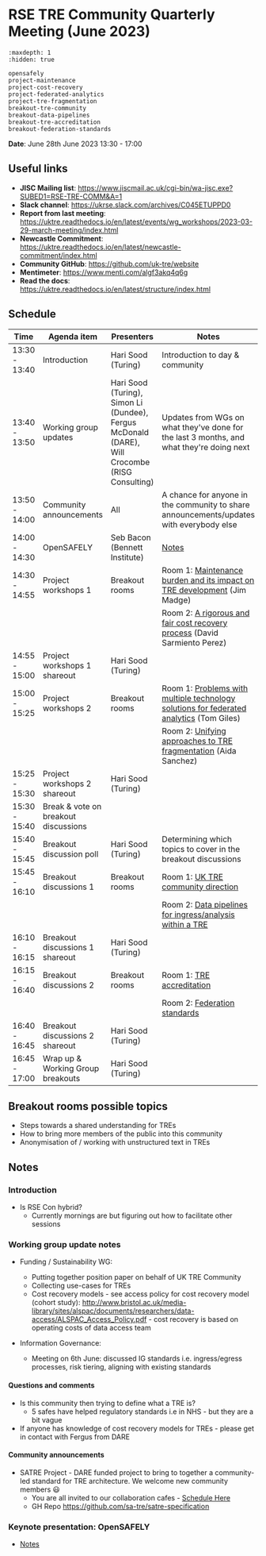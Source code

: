 # RSE TRE Community Quarterly Meeting (June 2023)

```{toctree}
:maxdepth: 1
:hidden: true

opensafely
project-maintenance
project-cost-recovery
project-federated-analytics
project-tre-fragmentation
breakout-tre-community
breakout-data-pipelines
breakout-tre-accreditation
breakout-federation-standards
```

**Date**: June 28th June 2023 13:30 - 17:00

## Useful links

- **JISC Mailing list**: https://www.jiscmail.ac.uk/cgi-bin/wa-jisc.exe?SUBED1=RSE-TRE-COMM&A=1
- **Slack channel**: https://ukrse.slack.com/archives/C045ETUPPD0
- **Report from last meeting**: https://uktre.readthedocs.io/en/latest/events/wg_workshops/2023-03-29-march-meeting/index.html
- **Newcastle Commitment**: https://uktre.readthedocs.io/en/latest/newcastle-commitment/index.html
- **Community GitHub**: https://github.com/uk-tre/website
- **Mentimeter**: https://www.menti.com/algf3akq4q6g
- **Read the docs**: https://uktre.readthedocs.io/en/latest/structure/index.html

## Schedule

| Time          | Agenda item                          | Presenters                                                                                     | Notes                                                                                                                  |
| ------------- | ------------------------------------ | ---------------------------------------------------------------------------------------------- | ---------------------------------------------------------------------------------------------------------------------- |
| 13:30 - 13:40 | Introduction                         | Hari Sood (Turing)                                                                             | Introduction to day & community                                                                                        |
| 13:40 - 13:50 | Working group updates                | Hari Sood (Turing), Simon Li (Dundee), Fergus McDonald (DARE), Will Crocombe (RISG Consulting) | Updates from WGs on what they've done for the last 3 months, and what they're doing next                               |
| 13:50 - 14:00 | Community announcements              | All                                                                                            | A chance for anyone in the community to share announcements/updates with everybody else                                |
| 14:00 - 14:30 | OpenSAFELY                           | Seb Bacon (Bennett Institute)                                                                  | [Notes](opensafely)                                                                                                    |
| 14:30 - 14:55 | Project workshops 1                  | Breakout rooms                                                                                 | Room 1: [Maintenance burden and its impact on TRE development](project-maintenance) (Jim Madge)                        |
|               |                                      |                                                                                                | Room 2: [A rigorous and fair cost recovery process](project-cost-recovery) (David Sarmiento Perez)                     |
| 14:55 - 15:00 | Project workshops 1 shareout         | Hari Sood (Turing)                                                                             |                                                                                                                        |
| 15:00 - 15:25 | Project workshops 2                  | Breakout rooms                                                                                 | Room 1: [Problems with multiple technology solutions for federated analytics](project-federated-analytics) (Tom Giles) |
|               |                                      |                                                                                                | Room 2: [Unifying approaches to TRE fragmentation](project-tre-fragmentation) (Aida Sanchez)                           |
| 15:25 - 15:30 | Project workshops 2 shareout         | Hari Sood (Turing)                                                                             |                                                                                                                        |
| 15:30 - 15:40 | Break & vote on breakout discussions |                                                                                                |                                                                                                                        |
| 15:40 - 15:45 | Breakout discussion poll             | Hari Sood (Turing)                                                                             | Determining which topics to cover in the breakout discussions                                                          |
| 15:45 - 16:10 | Breakout discussions 1               | Breakout rooms                                                                                 | Room 1: [UK TRE community direction](breakout-tre-community)                                                           |
|               |                                      |                                                                                                | Room 2: [Data pipelines for ingress/analysis within a TRE](breakout-data-pipelines)                                    |
| 16:10 - 16:15 | Breakout discussions 1 shareout      | Hari Sood (Turing)                                                                             |                                                                                                                        |
| 16:15 - 16:40 | Breakout discussions 2               | Breakout rooms                                                                                 | Room 1: [TRE accreditation](breakout-tre-community)                                                                    |
|               |                                      |                                                                                                | Room 2: [Federation standards](breakout-federation-standards)                                                          |
| 16:40 - 16:45 | Breakout discussions 2 shareout      | Hari Sood (Turing)                                                                             |                                                                                                                        |
| 16:45 - 17:00 | Wrap up & Working Group breakouts    | Hari Sood (Turing)                                                                             |                                                                                                                        |

## Breakout rooms possible topics

- Steps towards a shared understanding for TREs
- How to bring more members of the public into this community
- Anonymisation of / working with unstructured text in TREs

## Notes

### Introduction

- Is RSE Con hybrid?
  - Currently mornings are but figuring out how to facilitate other sessions

### Working group update notes

- Funding / Sustainability WG:

  - Putting together position paper on behalf of UK TRE Community
  - Collecting use-cases for TREs
  - Cost recovery models - see access policy for cost recovery model (cohort study): http://www.bristol.ac.uk/media-library/sites/alspac/documents/researchers/data-access/ALSPAC_Access_Policy.pdf - cost recovery is based on operating costs of data access team

- Information Governance:
  - Meeting on 6th June: discussed IG standards i.e. ingress/egress processes, risk tiering, aligning with existing standards

#### Questions and comments

- Is this community then trying to define what a TRE is?
  - 5 safes have helped regulatory standards i.e in NHS - but they are a bit vague
- If anyone has knowledge of cost recovery models for TREs - please get in contact with Fergus from DARE

#### Community announcements

- SATRE Project - DARE funded project to bring to together a community-led standard for TRE architecture. We welcome new community members :smiley:
  - You are all invited to our collaboration cafes - [Schedule Here](https://hackmd.io/GI5EZQouTYuGhkYBSBYHmQ)
  - GH Repo https://github.com/sa-tre/satre-specification

### Keynote presentation: OpenSAFELY

- [Notes](opensafely)
